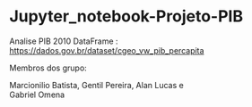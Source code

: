# Jupyter_notebook-Projeto-PIB
 
 Analise PIB 2010
DataFrame : https://dados.gov.br/dataset/cgeo_vw_pib_percapita

Membros dos grupo:

Marcionilio Batista, 
Gentil Pereira, 
Alan Lucas e  
Gabriel Omena
